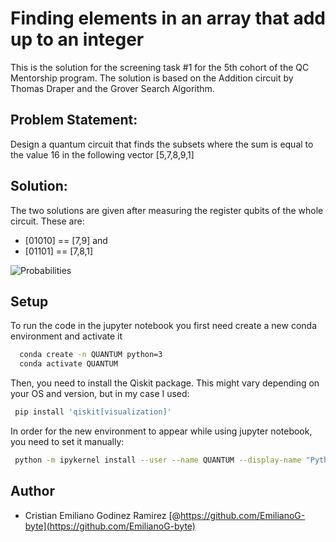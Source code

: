 # Finding elements in an array that add up to an integer

This is the solution for the screening task #1 for the 5th cohort of the QC Mentorship program. The solution is based on the Addition circuit by Thomas Draper and the Grover Search Algorithm.

## Problem Statement:

Design a quantum circuit that finds the subsets where the sum is equal to the value 16 in the following vector [5,7,8,9,1]

## Solution:

The two solutions are given after measuring the register qubits of the whole circuit. These are:
- [01010] == [7,9] and 
- [01101] == [7,8,1]

![Probabilities](https://user-images.githubusercontent.com/57567043/158077153-20bd717b-320c-4411-8c3f-73302340ccd5.jpg)

## Setup

To run the code in the jupyter notebook you first need 
create a new conda environment and activate it 

```bash
  conda create -n QUANTUM python=3
  conda activate QUANTUM
```
    
Then, you need to install the Qiskit package. This might
 vary depending on your OS and version, but in my 
 case I used:

```bash
 pip install 'qiskit[visualization]'
```
    
In order for the new environment to appear while using jupyter 
notebook, you need to set it manually:

```bash
 python -m ipykernel install --user --name QUANTUM --display-name "Python (QUANTUM)"
```
## Author

- Cristian Emiliano Godinez Ramirez [@https://github.com/EmilianoG-byte](https://github.com/EmilianoG-byte)
